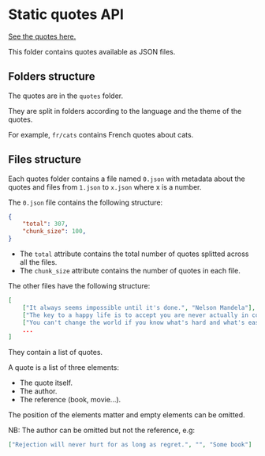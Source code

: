 # Static quotes API

[See the quotes here.](view/index.html)

This folder contains quotes available as JSON files.

## Folders structure

The quotes are in the `quotes` folder.

They are split in folders according to the language and the theme of the quotes.

For example, `fr/cats` contains French quotes about cats.

## Files structure

Each quotes folder contains a file named `0.json` with metadata about the quotes and files from `1.json` to `x.json` where x is a number.

The `0.json` file contains the following structure:
```json
{
    "total": 307,
    "chunk_size": 100,
}
```

- The `total` attribute contains the total number of quotes splitted across all the files.
- The `chunk_size` attribute contains the number of quotes in each file.

The other files have the following structure:
```json
[
    ["It always seems impossible until it's done.", "Nelson Mandela"],
    ["The key to a happy life is to accept you are never actually in control.", "Simon Masrani", "Jurassic World"],
    ["You can't change the world if you know what's hard and what's easy."]
    ...
]
```

They contain a list of quotes.

A quote is a list of three elements:
- The quote itself.
- The author.
- The reference (book, movie...).

The position of the elements matter and empty elements can be omitted.

NB: The author can be omitted but not the reference, e.g:
```json
["Rejection will never hurt for as long as regret.", "", "Some book"]
```
